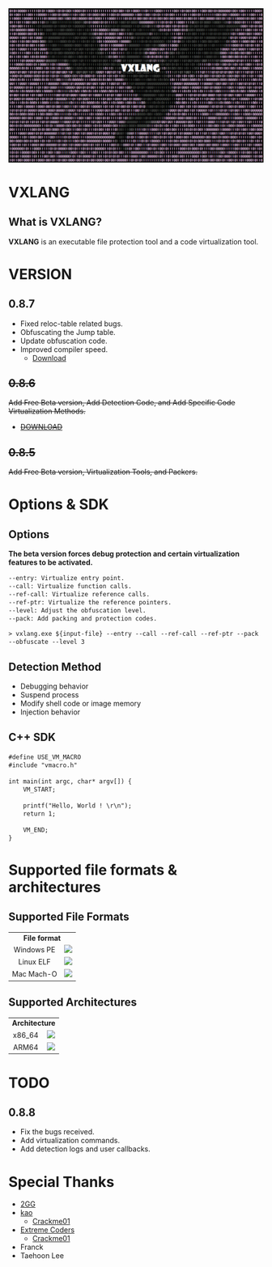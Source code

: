 <div align="center">
	<a href="https://github.com/vxlang/vxlang-page">
		<img src="image/logo.png ">
	</a>
</div>

# VXLANG

What is VXLANG?
---
**VXLANG** is an executable file protection tool and a code virtualization tool.

# VERSION

0.8.7
---
- Fixed reloc-table related bugs. 
- Obfuscating the Jump table. 
- Update obfuscation code. 
- Improved compiler speed. 
  - [Download](https://url.kr/2e9r5g)

~~0.8.6~~
---
~~Add Free Beta version, Add Detection Code, and Add Specific Code Virtualization Methods.~~  
- ~~[DOWNLOAD](https://url.kr/y63wkf)~~  

~~0.8.5~~
---
~~Add Free Beta version, Virtualization Tools, and Packers.~~

# Options & SDK

Options
---
**The beta version forces debug protection and certain virtualization features to be activated.**
```
--entry: Virtualize entry point.
--call: Virtualize function calls.
--ref-call: Virtualize reference calls.
--ref-ptr: Virtualize the reference pointers.
--level: Adjust the obfuscation level.
--pack: Add packing and protection codes.
```
```
> vxlang.exe ${input-file} --entry --call --ref-call --ref-ptr --pack --obfuscate --level 3
```

Detection Method
---
- Debugging behavior 
- Suspend process 
- Modify shell code or image memory
- Injection behavior 

C++ SDK
---
```
#define USE_VM_MACRO
#include "vmacro.h"

int main(int argc, char* argv[]) {
    VM_START;

    printf("Hello, World ! \r\n");
    return 1;

    VM_END;
}
```

# Supported file formats & architectures

Supported File Formats
-------
<table>
  <tr> 
    <td align="center" colspan="2"><b> File format </b></td>
  </tr>
  <tr> 
    <td align="center"> Windows PE </td>
    <td align="center"><img src="https://img.shields.io/badge/Supported-brightgreen.svg"></td>	
  </tr>
  <tr> 
    <td align="center"> Linux ELF </td>
    <td align="center"><img src="https://img.shields.io/badge/Scheduled-red.svg"></td>	
  </tr> 
  <tr> 
    <td align="center"> Mac Mach-O </td>
    <td align="center"><img src="https://img.shields.io/badge/Scheduled-red.svg"></td>	
  </tr> 
</table>

Supported Architectures
-------
<table>
  <tr> 
    <td align="center" colspan="2"><b> Architecture </b></td>
  </tr>
  <tr>
    <td align="center"> x86_64 </td>
    <td align="center"><img src="https://img.shields.io/badge/Supported-brightgreen.svg"></td>
  </tr>
  <tr>
    <td align="center"> ARM64 </td>
    <td align="center"><img src="https://img.shields.io/badge/Scheduled-red.svg"></td>	
  </tr>	
</table>

# TODO

0.8.8
---
- Fix the bugs received. 
- Add virtualization commands. 
- Add detection logs and user callbacks. 

# Special Thanks

- [2GG](https://twitter.com/2gg) 
- [kao](https://lifeinhex.com/) 
  - [Crackme01](https://forum.tuts4you.com/topic/43809-users-desktop-crackme/#comment-213340) 
- [Extreme Coders](https://github.com/extremecoders-re/tuts4you_users_desktop_crackme_writeup) 
  - [Crackme01](https://forum.tuts4you.com/topic/43809-users-desktop-crackme/#comment-213328)  
- Franck  
- Taehoon Lee  
  

